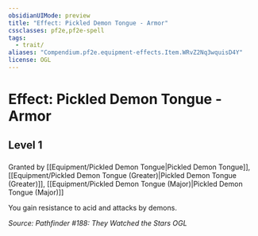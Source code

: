 ```yaml
---
obsidianUIMode: preview
title: "Effect: Pickled Demon Tongue - Armor"
cssclasses: pf2e,pf2e-spell
tags:
  - trait/
aliases: "Compendium.pf2e.equipment-effects.Item.WRvZ2Nq3wquisD4Y"
license: OGL
---
```

# Effect: Pickled Demon Tongue - Armor
## Level 1
### 






Granted by [[Equipment/Pickled Demon Tongue|Pickled Demon Tongue]], [[Equipment/Pickled Demon Tongue (Greater)|Pickled Demon Tongue (Greater)]], [[Equipment/Pickled Demon Tongue (Major)|Pickled Demon Tongue (Major)]]

You gain resistance to acid and attacks by demons.

*Source: Pathfinder #188: They Watched the Stars*
*OGL*